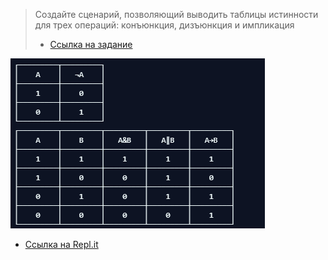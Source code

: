 > Создайте сценарий, позволяющий выводить таблицы истинности для трех операций: конъюнкция, дизъюнкция и импликация
> + [Ссылка на задание](https://repl.it/@zhukov/PointedHurtfulBusiness)

![Результат](lb2.png )

+ [Ссылка на Repl.it](https://repl.it/@ArthurMozart/TablIstina)

